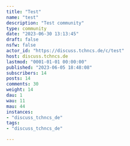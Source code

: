 ```yaml
---
title: "Test" 
name: "test"
description: "Test community"
type: community
date: "2023-06-30 13:13:45"
draft: false
nsfw: false
actor_id: "https://discuss.tchncs.de/c/test"
host: discuss.tchncs.de
lastmod: "0001-01-01 00:00:00"
published: "2023-06-05 18:48:08"
subscribers: 14
posts: 14
comments: 30
weight: 14
dau: 1
wau: 11
mau: 44
instances:
- "discuss_tchncs_de"
tags: 
- "discuss_tchncs_de"

---
```

